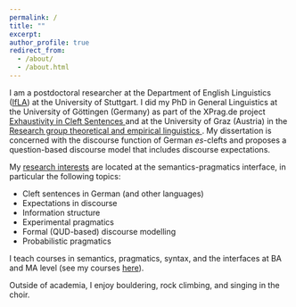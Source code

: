 ```yaml
---
permalink: /
title: ""
excerpt: 
author_profile: true
redirect_from: 
  - /about/
  - /about.html
---
```


I am a postdoctoral researcher at the Department of English Linguistics (<a href="https://www.ling.uni-stuttgart.de/institut/ifla/" target="_blank">IfLA</a>) at the University of Stuttgart. I did my PhD in General Linguistics at the University of Göttingen (Germany) as part of the XPrag.de project <a href="http://www.xprag.de/?page_id=94" target="_blank"> Exhaustivity in Cleft Sentences </a> and at the University of Graz (Austria) in the <a href="https://germanistik.uni-graz.at/en/research-group-theoretical-and-empirical-linguistics/" target="_blank"> Research group theoretical and empirical linguistics </a>. My dissertation is concerned with the discourse function of German *es*-clefts and proposes a question-based discourse model that includes discourse expectations.

My [research interests](https://swantje-toennis.github.io/research/) are located at the semantics-pragmatics interface, in particular the following topics:
* Cleft sentences in German (and other languages)
* Expectations in discourse
* Information structure
* Experimental pragmatics
* Formal (QUD-based) discourse modelling
* Probabilistic pragmatics

I teach courses in semantics, pragmatics, syntax, and the interfaces at BA and MA level (see my courses [here](https://swantje-toennis.github.io/teaching/)).

Outside of academia, I enjoy bouldering, rock climbing, and singing in the choir.



